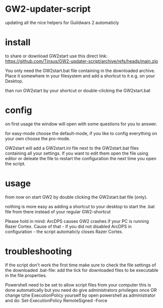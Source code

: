 # GW2-updater-script
updating all the nice helpers for Guildwars 2 automaticly

# install

to share or download GW2start use this direct link: https://github.com/Tinsus/GW2-updater-script/archive/refs/heads/main.zip

You only need the GW2start.bat file containing in the downloaded archive.
Place it somewhere in your filesystem and add a shortcut to it e.g. on your Desktop.

than run GW2start by your shortcut or double-clicking the GW2start.bat

# config

on first usage the window will open with some questions for you to answer.

for easy-mode choose the default-mode, if you like to config everything on your own choose the pro-mode.

GW2start will add a GW2start.ini file next to the GW2start.bat files containing all your settings. If you want to edit them open the file using editor or deleate the file to restart the configuration the next time you open the script.

# usage

from now on start GW2 by double clicking the GW2start.bat file (only).

nothing is more easy as adding a shortcut to your desktop to start the .bat file from there instead of your regular GW2-shortcut

Please hold in mind: ArcDPS causes GW2 crashes if your PC is running Razer Cortex. Cause of that - if you did not disabled ArcDPS in configuration - the script automaticly closes Razer Cortex.

# troubleshooting

If the script don't work the first time make sure to check the file settings of the downloaded .bat-file: add the tick for downloaded files to be executable in the file properties.

Powershell need to be set to allow script files from your computer this is done automatically but you need do give administrators privileges once OR change tzhe ExecutionPolicy yourself by open powershell as administrator and do: Set-ExecutionPolicy RemoteSigned -Force
